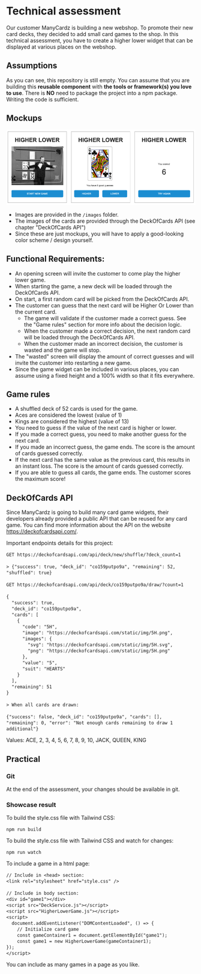 # Technical assessment

Our customer ManyCardz is building a new webshop.
To promote their new card decks, they decided to add small card games to the shop.
In this technical assessment, you have to create a higher lower widget that can be displayed at various places on the webshop.

## Assumptions

As you can see, this repository is still empty.
You can assume that you are building this **reusable component** with **the tools or framework(s) you love to use**.
There is **NO** need to package the project into a npm package. Writing the code is sufficient.


## Mockups

![Game screens](mockups/game-screens.png)

* Images are provided in the `/images` folder.
* The images of the cards are provided through the DeckOfCards API (see chapter "DeckOfCards API")
* Since these are just mockups, you will have to apply a good-looking color scheme / design yourself.

## Functional Requirements:

* An opening screen will invite the customer to come play the higher lower game.
* When starting the game, a new deck will be loaded through the DeckOfCards API.
* On start, a first random card will be picked from the DeckOfCards API.
* The customer can guess that the next card will be Higher Or Lower than the current card.
    * The game will validate if the customer made a correct guess. See the "Game rules" section for more info about the decision logic.
    * When the customer made a correct decision, the next random card will be loaded through the DeckOfCards API.
    * When the customer made an incorrect decision, the customer is wasted and the game will stop.
* The "wasted" screen will display the amount of correct guesses and will invite the customer into restarting a new game.
* Since the game widget can be included in various places, you can assume using a fixed height and a 100% width so that it fits everywhere.

## Game rules

* A shuffled deck of 52 cards is used for the game. 
* Aces are considered the lowest (value of 1)
* Kings are considered the highest (value of 13)
* You need to guess if the value of the next card is higher or lower.
* If you made a correct guess, you need to make another guess for the next card.
* If you made an incorrect guess, the game ends. The score is the amount of cards guessed correctly.
* If the next card has the same value as the previous card, this results in an instant loss. The score is the amount of cards guessed correctly.
* If you are able to guess all cards, the game ends. The customer scores the maximum score!

## DeckOfCards API

Since ManyCardz is going to build many card game widgets, their developers already provided a public API that can be reused for any card game.
You can find more information about the API on the website https://deckofcardsapi.com/.

Important endpoints details for this project:

```
GET https://deckofcardsapi.com/api/deck/new/shuffle/?deck_count=1

> {"success": true, "deck_id": "co159putpo9a", "remaining": 52, "shuffled": true}

GET https://deckofcardsapi.com/api/deck/co159putpo9a/draw/?count=1 

{
  "success": true,
  "deck_id": "co159putpo9a",
  "cards": [
    {
      "code": "5H",
      "image": "https://deckofcardsapi.com/static/img/5H.png",
      "images": {
        "svg": "https://deckofcardsapi.com/static/img/5H.svg",
        "png": "https://deckofcardsapi.com/static/img/5H.png"
      },
      "value": "5",
      "suit": "HEARTS"
    }
  ],
  "remaining": 51
}

> When all cards are drawn:
 
{"success": false, "deck_id": "co159putpo9a", "cards": [], "remaining": 0, "error": "Not enough cards remaining to draw 1 additional"}
```

Values: ACE, 2, 3, 4, 5, 6, 7, 8, 9, 10, JACK, QUEEN, KING


## Practical

### Git

At the end of the assessment, your changes should be available in git.

### Showcase result

To build the style.css file with Tailwind CSS:
```
npm run build
```

To build the style.css file with Tailwind CSS and watch for changes:
```
npm run watch
```

To include a game in a html page:
```
// Include in <head> section:
<link rel="stylesheet" href="style.css" />

// Include in body section:
<div id="game1"></div>
<script src="DeckService.js"></script>
<script src="HigherLowerGame.js"></script>
<script>
  document.addEventListener("DOMContentLoaded", () => {
    // Initialize card game
    const gameContainer1 = document.getElementById("game1");
    const game1 = new HigherLowerGame(gameContainer1);
});
</script>
```
You can include as many games in a page as you like.
